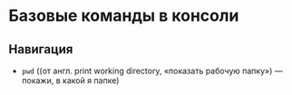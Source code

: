 # Базовые команды в консоли

## Навигация

* ```pwd``` ((от англ. print working directory, «показать рабочую папку») — покажи, в какой я папке)